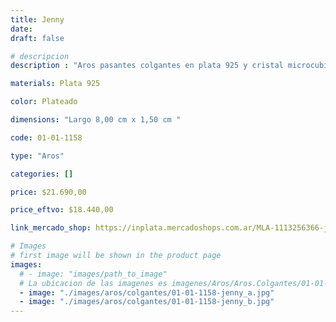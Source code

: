 ```yaml
---
title: Jenny
date: 
draft: false

# descripcion
description : "Aros pasantes colgantes en plata 925 y cristal microcubic. Línea premium."

materials: Plata 925

color: Plateado

dimensions: "Largo 8,00 cm x 1,50 cm "

code: 01-01-1158

type: "Aros"

categories: []

price: $21.690,00

price_eftvo: $18.440,00

link_mercado_shop: https://inplata.mercadoshops.com.ar/MLA-1113256366-jenny-_JM

# Images
# first image will be shown in the product page
images:
  # - image: "images/path_to_image"
  # La ubicacion de las imagenes es imagenes/Aros/Aros.Colgantes/01-01-1158-jenny
  - image: "./images/aros/colgantes/01-01-1158-jenny_a.jpg"
  - image: "./images/aros/colgantes/01-01-1158-jenny_b.jpg"
---
```


